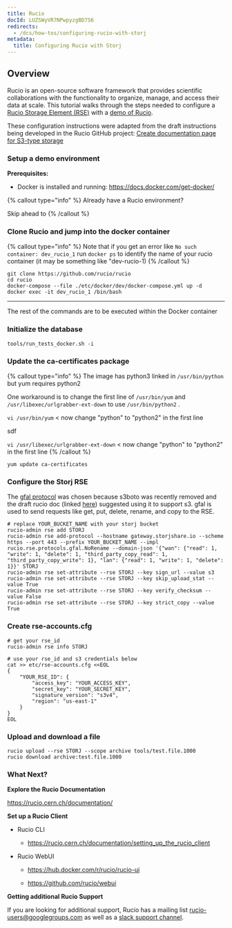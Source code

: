 ```yaml
---
title: Rucio
docId: LUZSWyVR7NPwpyzgBD7S6
redirects:
  - /dcs/how-tos/configuring-rucio-with-storj
metadata:
  title: Configuring Rucio with Storj
---
```


## Overview

Rucio is an open-source software framework that provides scientific collaborations with the functionality to organize, manage, and access their data at scale. This tutorial walks through the steps needed to configure a [Rucio Storage Element (RSE)](https://rucio.cern.ch/documentation/rucio_storage_element) with a [demo of Rucio](https://rucio.cern.ch/documentation/setting_up_demo/).

These configuration instructions were adapted from the draft instructions being developed in the Rucio GitHub project: [Create documentation page for S3-type storage](https://github.com/rucio/rucio/issues/5450)

### Setup a demo environment

**Prerequisites:**

- Docker is installed and running: <https://docs.docker.com/get-docker/>

{% callout type="info"  %}
Already have a Rucio environment?

Skip ahead to [](docId:LUZSWyVR7NPwpyzgBD7S6)&#x20;
{% /callout %}

### Clone Rucio and jump into the docker container

{% callout type="info"  %}
Note that if you get an error like `No such container: dev_rucio_1` run `docker ps` to identify the name of your rucio container (it may be something like "dev-rucio-1)
{% /callout %}

```console
git clone https://github.com/rucio/rucio
cd rucio
docker-compose --file ./etc/docker/dev/docker-compose.yml up -d
docker exec -it dev_rucio_1 /bin/bash
```

---

The rest of the commands are to be executed within the Docker container

### Initialize the database

```console
tools/run_tests_docker.sh -i
```

### Update the ca-certificates package

{% callout type="info"  %}
The image has python3 linked in `/usr/bin/python` but yum requires python2

One workaround is to change the first line of `/usr/bin/yum` and `/usr/libexec/urlgrabber-ext-down`&#x20;
&#x20;to use `/usr/bin/python2` .&#x20;

`vi /usr/bin/yum` < now change "python" to "python2" in the first line

sdf

`vi /usr/libexec/urlgrabber-ext-down` < now change "python" to "python2" in the first line
{% /callout %}

```console
yum update ca-certificates
```

### Configure the Storj RSE

The [gfal protocol](https://github.com/rucio/rucio/blob/master/lib/rucio/rse/protocols/gfal.py) was chosen because s3boto was recently removed and the draft rucio doc (linked [here](https://github.com/rucio/rucio/issues/5450)) suggested using it to support s3. gfal is used to send requests like get, put, delete, rename, and copy to the RSE.

```console
# replace YOUR_BUCKET_NAME with your storj bucket
rucio-admin rse add STORJ
rucio-admin rse add-protocol --hostname gateway.storjshare.io --scheme https --port 443 --prefix YOUR_BUCKET_NAME --impl rucio.rse.protocols.gfal.NoRename --domain-json '{"wan": {"read": 1, "write": 1, "delete": 1, "third_party_copy_read": 1, "third_party_copy_write": 1}, "lan": {"read": 1, "write": 1, "delete": 1}}' STORJ
rucio-admin rse set-attribute --rse STORJ --key sign_url --value s3
rucio-admin rse set-attribute --rse STORJ --key skip_upload_stat --value True
rucio-admin rse set-attribute --rse STORJ --key verify_checksum --value False
rucio-admin rse set-attribute --rse STORJ --key strict_copy --value True
```

### Create rse-accounts.cfg

```console
# get your rse_id
rucio-admin rse info STORJ

# use your rse_id and s3 credentials below
cat >> etc/rse-accounts.cfg <<EOL
{
    "YOUR_RSE_ID": {
        "access_key": "YOUR_ACCESS_KEY",
        "secret_key": "YOUR_SECRET_KEY",
        "signature_version": "s3v4",
        "region": "us-east-1"
    }
}
EOL
```

### Upload and download a file

```console
rucio upload --rse STORJ --scope archive tools/test.file.1000
rucio download archive:test.file.1000
```

### What Next?

**Explore the Rucio Documentation**

<https://rucio.cern.ch/documentation/>

**Set up a Rucio Client**

- Rucio CLI

  - <https://rucio.cern.ch/documentation/setting_up_the_rucio_client>

- Rucio WebUI

  - <https://hub.docker.com/r/rucio/rucio-ui>

  - <https://github.com/rucio/webui>

**Getting additional Rucio Support**

If you are looking for additional support, Rucio has a mailing list [rucio-users@googlegroups.com]() as well as a [slack support channel](https://rucio.slack.com/messages/#support).

